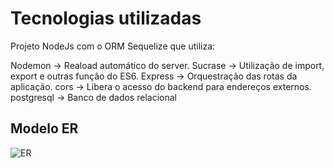 
# Tecnologias utilizadas

Projeto NodeJs com o ORM Sequelize que utiliza:

Nodemon -> Reaload automático do server.
Sucrase -> Utilização de import, export e outras função do ES6.
Express -> Orquestração das rotas da aplicação.
cors -> Libera o acesso do backend para endereços externos.
postgresql -> Banco de dados relacional


## Modelo ER

![ER](https://github.com/user-attachments/assets/ccdbf86d-8dc3-42e9-8fff-212c6b7e0457)

